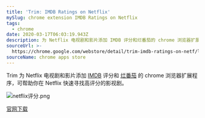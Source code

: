 ```yaml
---
title: 'Trim: IMDB Ratings on Netflix'
mySlug: chrome extension IMDB Ratings on Netflix
tags:
  - chrome
date: 2020-03-17T06:03:19.943Z
description: 为 Netflix 电视剧和影片添加 IMDB 评分和烂番茄的 chrome 浏览器扩展程序。
sourceUrl: >-
  https://chrome.google.com/webstore/detail/trim-imdb-ratings-on-netf/lpgajkhkagnpdjklmpgjeplmgffnhhjj
sourceName: chrome apps store
---
```

Trim 为 Netflix 电视剧和影片添加 [IMDB](https://zh.wikipedia.org/zh-tw/%E4%BA%92%E8%81%94%E7%BD%91%E7%94%B5%E5%BD%B1%E8%B5%84%E6%96%99%E5%BA%93) 评分和 [烂番茄](https://zh.wikipedia.org/zh-tw/%E7%88%9B%E7%95%AA%E8%8C%84) 的 chrome 浏览器扩展程序，可帮助你在 Netflix 快速寻找高评分的影视剧。

![netflix评分.png](https://i.loli.net/2020/03/19/V3msJyA4KIiwoP2.png)

[官网下载](https://chrome.google.com/webstore/detail/trim-imdb-ratings-on-netf/lpgajkhkagnpdjklmpgjeplmgffnhhjj)